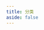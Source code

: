 ```yaml
---
title: 分类
aside: false
---
```


<script setup>
import { onMounted } from "vue";
import { useData } from "vitepress"
import Home from "@/views/Home.vue"

const { params, site } = useData();

onMounted(() => {
  document.title = `分类：${params.value.name} | ${site.value.title}`;
});
</script>

<Home :showHeader="false" :showCategories="params.name" />
